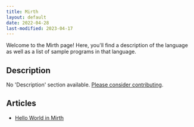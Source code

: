 ```yaml
---
title: Mirth
layout: default
date: 2022-04-28
last-modified: 2023-04-17
---
```


Welcome to the Mirth page! Here, you'll find a description of the language as well as a list of sample programs in that language.

## Description

No 'Description' section available. [Please consider contributing](https://github.com/TheRenegadeCoder/sample-programs-website).

## Articles

- [Hello World in Mirth](https://sampleprograms.io/projects/hello-world/mirth)